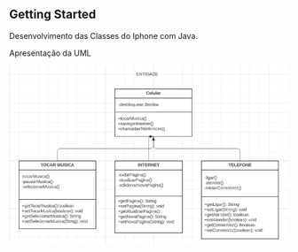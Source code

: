 ## Getting Started

Desenvolvimento das Classes do Iphone com Java.

Apresentação da UML

![UML](./UML.png)
